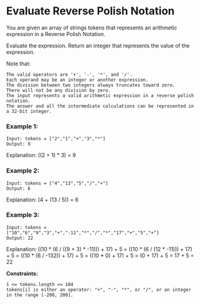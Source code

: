 # Evaluate Reverse Polish Notation

You are given an array of strings tokens that represents an arithmetic expression in a Reverse Polish Notation.

Evaluate the expression. Return an integer that represents the value of the expression.

Note that:

    The valid operators are '+', '-', '*', and '/'.
    Each operand may be an integer or another expression.
    The division between two integers always truncates toward zero.
    There will not be any division by zero.
    The input represents a valid arithmetic expression in a reverse polish notation.
    The answer and all the intermediate calculations can be represented in a 32-bit integer.

 

### Example 1:

```
Input: tokens = ["2","1","+","3","*"]
Output: 9
```
Explanation: ((2 + 1) * 3) = 9

### Example 2:

```
Input: tokens = ["4","13","5","/","+"]
Output: 6
```
Explanation: (4 + (13 / 5)) = 6

### Example 3:

```
Input: tokens = ["10","6","9","3","+","-11","*","/","*","17","+","5","+"]
Output: 22
```
Explanation: ((10 * (6 / ((9 + 3) * -11))) + 17) + 5
= ((10 * (6 / (12 * -11))) + 17) + 5
= ((10 * (6 / -132)) + 17) + 5
= ((10 * 0) + 17) + 5
= (0 + 17) + 5
= 17 + 5
= 22

 

**Constraints:**

    1 <= tokens.length <= 104
    tokens[i] is either an operator: "+", "-", "*", or "/", or an integer in the range [-200, 200].

